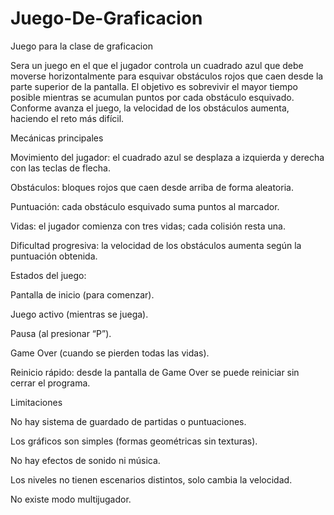 # Juego-De-Graficacion
Juego para la clase de graficacion

Sera un juego en el que el jugador controla un cuadrado azul que debe moverse horizontalmente para esquivar obstáculos rojos que caen desde la parte superior de la pantalla.
El objetivo es sobrevivir el mayor tiempo posible mientras se acumulan puntos por cada obstáculo esquivado.
Conforme avanza el juego, la velocidad de los obstáculos aumenta, haciendo el reto más difícil.



Mecánicas principales

Movimiento del jugador: el cuadrado azul se desplaza a izquierda y derecha con las teclas de flecha.

Obstáculos: bloques rojos que caen desde arriba de forma aleatoria.

Puntuación: cada obstáculo esquivado suma puntos al marcador.

Vidas: el jugador comienza con tres vidas; cada colisión resta una.

Dificultad progresiva: la velocidad de los obstáculos aumenta según la puntuación obtenida.

Estados del juego:

Pantalla de inicio (para comenzar).

Juego activo (mientras se juega).

Pausa (al presionar “P”).

Game Over (cuando se pierden todas las vidas).


Reinicio rápido: desde la pantalla de Game Over se puede reiniciar sin cerrar el programa.



Limitaciones

No hay sistema de guardado de partidas o puntuaciones.

Los gráficos son simples (formas geométricas sin texturas).

No hay efectos de sonido ni música.

Los niveles no tienen escenarios distintos, solo cambia la velocidad.

No existe modo multijugador.